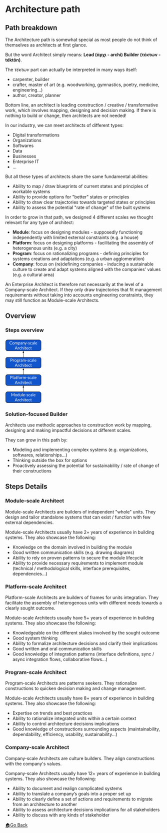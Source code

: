 # Architecture path

## Path breakdown

The Architecture path is somewhat special as most people do not think of themselves as architects at first glance.

But the word Architect simply means: __Lead (ἀρχι - archi) Builder (τέκτων - téktōn)__.

The _τέκτων_ part can actually be interpreted in many ways itself:
- carpenter, builder
- crafter, master of art (e.g. woodworking, gymnastics, poetry, medicine, engineering...)
- author, creator, planner

Bottom line, an architect is leading construction / creative / transformative work, which involves mapping, designing and decision making.
If there is nothing to build or change, then architects are not needed!

In our industry, we can meet architects of different types:
- Digital transformations
- Organizations
- Softwares
- Data
- Businesses
- Enterprise IT
- ...

But all these types of architects share the same fundamental abilities:
- Ability to map / draw blueprints of current states and principles of workable systems
- Ability to provide options for "better" states or principles
- Ability to draw clear trajectories towards targeted states or principles
- Ability to assess the potential "rate of change" of the built systems


In order to grow in that path, we designed 4 different scales we thought relevant for any type of architect:
- __Module__: focus on designing modules - supposedly functioning independently with limited external constraints (e.g. a house)
- __Platform__: focus on designing platforms - facilitating the assembly of heterogenous units (e.g. a city)
- __Program__: focus on rationalizing programs - defining principles for systems creations and adaptations (e.g. a urban agglomeration)
- __Company__: focus on (re)defining companies - inducing a sustainable culture to create and adapt systems aligned with the companies' values (e.g. a cultural area)

An Enterprise Architect is therefore not necessarily at the level of a Company-scale Architect.
If they only draw trajectories that fit management requirements without taking into accounts engineering constraints, they may still function as Module-scale Architects.


## Overview

### Steps overview

![Architecture steps overview](../images/steps-architecture.png)

### Solution-focused Builder

Architects use methodic approaches to construction work by mapping, designing and making impactful decisions at different scales.

They can grow in this path by:
- Modeling and implementing complex systems (e.g. organizations, softwares, relationships...)
- Thinking outside the box for options
- Proactively assessing the potential for sustainability / rate of change of their constructions


## Steps Details

### Module-scale Architect

Module-scale Architects are builders of independent "whole" units.
They design and tailor standalone systems that can exist / function with few external dependencies.

Module-scale Architects usually have 2+ years of experience in building systems.
They also showcase the following:
- Knowledge on the domain involved in building the module
- Good written communication skills (e.g. drawing diagrams)
- Ability to rely on proven patterns to secure the module lifecycle
- Ability to provide necessary requirements to implement module (technical / methodological skills, interface prerequisites, dependencies...)


### Platform-scale Architect

Platform-scale Architects are builders of frames for units integration.
They facilitate the assembly of heterogenous units with different needs towards a clearly sought outcome.

Module-scale Architects usually have 5+ years of experience in building systems.
They also showcase the following:
- Knowledgeable on the different stakes involved by the sought outcome
- Good system thinking
- Ability to formalize architecture decisions and clarify their implications
- Good written and oral communication skills
- Good knowledge of integration patterns (interface definitions, sync / async integration flows, collaborative flows...)


### Program-scale Architect

Program-scale Architects are patterns seekers.
They rationalize constructions to quicken decision making and change management.

Module-scale Architects usually have 8+ years of experience in building systems.
They also showcase the following:
- Expertise on trends and best practices
- Ability to rationalize integrated units within a certain context
- Ability to control architecture decisions implications
- Good knowledge of constructions surrounding aspects (maintainability, dependability, efficiency, usability, sustainability...)


### Company-scale Architect

Company-scale Architects are culture builders.
They align constructions with the company's values.

Company-scale Architects usually have 12+ years of experience in building systems.
They also showcase the following:
- Ability to document and realign complicated systems
- Ability to translate a company’s goals into a proper set up
- Ability to clearly define a set of actions and requirements to migrate from an architecture to another
- Ability to assess architecture decisions implications for all stakeholders
- Ability to discuss with any kinds of stakeholder



[🏠Go Back](../README.md)